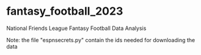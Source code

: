 # fantasy_football_2023
National Friends League Fantasy Football Data Analysis

Note: the file "espnsecrets.py" contain the ids needed for downloading the data
